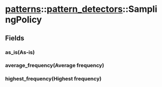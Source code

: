 # [patterns](/libs/patterns/)::[pattern_detectors](/libs/patterns/pattern_detectors/)::SamplingPolicy

## Fields

### as_is(As-is)

### average_frequency(Average frequency)

### highest_frequency(Highest frequency)
